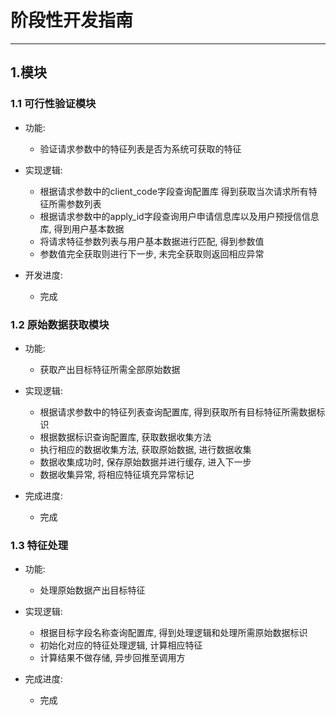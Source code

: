 # 阶段性开发指南
---
## 1.模块

### 1.1 可行性验证模块

+ 功能:
	+ 验证请求参数中的特征列表是否为系统可获取的特征

+ 实现逻辑:
	+ 根据请求参数中的client_code字段查询配置库 得到获取当次请求所有特征所需参数列表
	+ 根据请求参数中的apply_id字段查询用户申请信息库以及用户预授信信息库, 得到用户基本数据
	+ 将请求特征参数列表与用户基本数据进行匹配, 得到参数值
	+ 参数值完全获取则进行下一步, 未完全获取则返回相应异常

+ 开发进度:
	+ 完成

### 1.2 原始数据获取模块

+ 功能:
	+ 获取产出目标特征所需全部原始数据

+ 实现逻辑:
	+ 根据请求参数中的特征列表查询配置库, 得到获取所有目标特征所需数据标识
	+ 根据数据标识查询配置库, 获取数据收集方法
	+ 执行相应的数据收集方法, 获取原始数据, 进行数据收集
	+ 数据收集成功时, 保存原始数据并进行缓存, 进入下一步
	+ 数据收集异常, 将相应特征填充异常标记

+ 完成进度:
	+ 完成

### 1.3 特征处理

+ 功能:
	+ 处理原始数据产出目标特征

+ 实现逻辑:
	+ 根据目标字段名称查询配置库, 得到处理逻辑和处理所需原始数据标识
	+ 初始化对应的特征处理逻辑, 计算相应特征
	+ 计算结果不做存储, 异步回推至调用方 

+ 完成进度:
	+ 完成